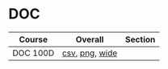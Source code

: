 # DOC

| Course | Overall | Section |
| ------ | ------- | ------- |
| DOC 100D | [csv](https://github.com/UCSD-Historical-Enrollment-Data/2025Summer1/blob/main/overall/DOC%20100D.csv), [png](https://raw.githubusercontent.com/UCSD-Historical-Enrollment-Data/2025Summer1/main/plot_overall/DOC%20100D.png), [wide](https://raw.githubusercontent.com/UCSD-Historical-Enrollment-Data/2025Summer1/main/plot_overall_wide/DOC%20100D.png) |  |
